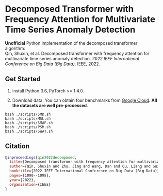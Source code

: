 # Decomposed Transformer with Frequency Attention for Multivariate Time Series Anomaly Detection

**Unofficial** Python implementation of the decomposed transformer algorithm:  
Qin, Shuxin, et al. Decomposed transformer with frequency attention for multivariate time series anomaly detection. *2022 IEEE International Conference on Big Data (Big Data)*. IEEE, 2022. 

## Get Started

1. Install Python 3.6, PyTorch >= 1.4.0. 

2. Download data. You can obtain four benchmarks from [Google Cloud](https://drive.google.com/drive/folders/1KOQvV2nR6Y9tIkB4XELHA1CaV1F8LrZ6). **All the datasets are well pre-processed**. 

```
bash ./scripts/SMD.sh
bash ./scripts/MSL.sh
bash ./scripts/SMAP.sh
bash ./scripts/PSM.sh
bash ./scripts/SWAT.sh
```

## Citation

```bibtex
@inproceedings{qin2022decomposed,
  title={Decomposed transformer with frequency attention for multivariate time series anomaly detection},
  author={Qin, Shuxin and Zhu, Jing and Wang, Dan and Ou, Liang and Gui, Hongxin and Tao, Gaofeng},
  booktitle={2022 IEEE International Conference on Big Data (Big Data)},
  pages={1090--1098},
  year={2022},
  organization={IEEE}
}
```

